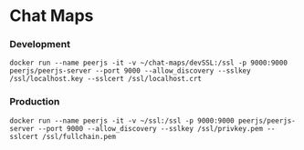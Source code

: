 # Chat Maps

### Development
```
docker run --name peerjs -it -v ~/chat-maps/devSSL:/ssl -p 9000:9000 peerjs/peerjs-server --port 9000 --allow_discovery --sslkey /ssl/localhost.key --sslcert /ssl/localhost.crt
```

### Production
```
docker run --name peerjs -it -v ~/ssl:/ssl -p 9000:9000 peerjs/peerjs-server --port 9000 --allow_discovery --sslkey /ssl/privkey.pem --sslcert /ssl/fullchain.pem
```
